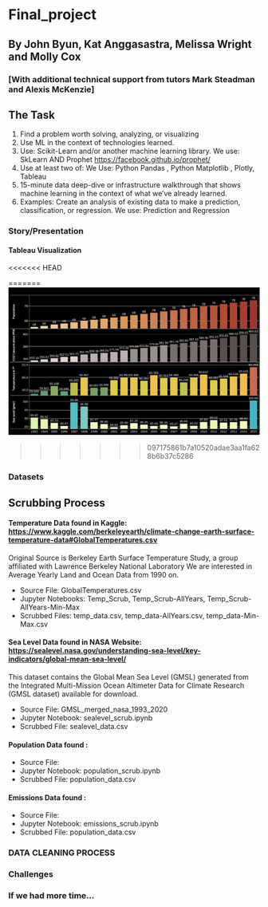 # Final_project

## By John Byun, Kat Anggasastra, Melissa Wright and Molly Cox
### [With additional technical support from tutors Mark Steadman and Alexis McKenzie]
## The Task
1. Find a problem worth solving, analyzing, or visualizing
2. Use ML in the context of technologies learned.
3. Use: Scikit-Learn and/or another machine learning library. We use: SkLearn AND Prophet  https://facebook.github.io/prophet/
4. Use at least two of: We Use:  Python Pandas , Python Matplotlib , Plotly, Tableau
5. 15-minute data deep-dive or infrastructure walkthrough that shows machine learning in the context of what we’ve already learned.
6. Examples: Create an analysis of existing data to make a prediction, classification, or regression. We use: Prediction and Regression

### Story/Presentation



#### Tableau Visualization

<<<<<<< HEAD
        

=======
![Tableau all ](images/Tableau_all_fig1.png)
>>>>>>> 097175861b7a10520adae3aa1fa628b6b37c5286


### Datasets


## Scrubbing Process 
#### Temperature Data found in Kaggle:  https://www.kaggle.com/berkeleyearth/climate-change-earth-surface-temperature-data#GlobalTemperatures.csv
Original Source is Berkeley Earth Surface Temperature Study, a group affiliated with Lawrence Berkeley National Laboratory
We are interested in Average Yearly Land and Ocean Data from 1990 on.
* Source File:        GlobalTemperatures.csv
* Jupyter Notebooks:   Temp_Scrub, Temp_Scrub-AllYears, Temp_Scrub-AllYears-Min-Max
* Scrubbed Files:      temp_data.csv, temp_data-AllYears.csv, temp_data-Min-Max.csv

#### Sea Level Data found in NASA Website: https://sealevel.nasa.gov/understanding-sea-level/key-indicators/global-mean-sea-level/
This dataset contains the Global Mean Sea Level (GMSL) generated from the Integrated Multi-Mission Ocean Altimeter Data for Climate Research (GMSL dataset) available for download. 
* Source File: GMSL_merged_nasa_1993_2020
* Jupyter Notebook:   sealevel_scrub.ipynb
* Scrubbed File:      sealevel_data.csv


#### Population Data found :


* Source File:        
* Jupyter Notebook:   population_scrub.ipynb
* Scrubbed File:      population_data.csv

#### Emissions Data found :

* Source File:        
* Jupyter Notebook:   emissions_scrub.ipynb
* Scrubbed File:      population_data.csv


### DATA CLEANING PROCESS 



 ### Challenges



 ### If we had more time...
